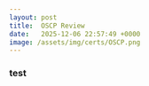 ```yaml
---
layout: post
title:  OSCP Review
date:   2025-12-06 22:57:49 +0000
image: /assets/img/certs/OSCP.png
---
```


### test
